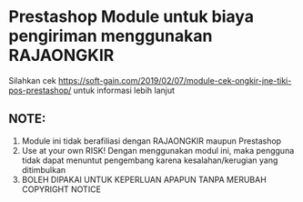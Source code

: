 # Prestashop Module untuk biaya pengiriman menggunakan RAJAONGKIR

Silahkan cek https://soft-gain.com/2019/02/07/module-cek-ongkir-jne-tiki-pos-prestashop/ untuk informasi lebih lanjut

## NOTE:
1. Module ini tidak berafiliasi dengan RAJAONGKIR maupun Prestashop
2. Use at your own RISK! Dengan menggunakan modul ini, maka pengguna tidak dapat menuntut pengembang karena kesalahan/kerugian yang ditimbulkan
3. BOLEH DIPAKAI UNTUK KEPERLUAN APAPUN TANPA MERUBAH COPYRIGHT NOTICE
